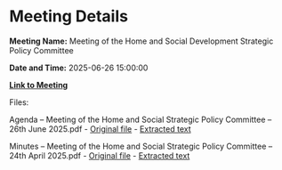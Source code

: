 # Meeting Details

**Meeting Name:** Meeting of the Home and Social Development Strategic Policy Committee

**Date and Time:** 2025-06-26 15:00:00

**[Link to Meeting](https://www.limerick.ie/council/whats-on/meeting-of-the-home-and-social-development-strategic-policy-committee-9)**

Files: 

Agenda – Meeting of the Home and Social Strategic Policy Committee – 26th June 2025.pdf - [Original file](https://www.limerick.ie/sites/default/files/media/documents/2025-06/agenda-meeting-of-the-home-and-social-strategic-policy-committee-26th-june-2025.pdf) - [Extracted text](./Agenda%20%E2%80%93%20Meeting%20of%20the%20Home%20and%20Social%20Strategic%20Policy%20Committee%20%E2%80%93%2026th%C2%A0June%202025.md)

Minutes – Meeting of the Home and Social Strategic Policy Committee – 24th April 2025.pdf - [Original file](https://www.limerick.ie/sites/default/files/media/documents/2025-06/minutes-meeting-of-the-home-and-social-strategic-policy-committee-24th-april-2025.pdf) - [Extracted text](./Minutes%20%E2%80%93%20Meeting%20of%20the%20Home%20and%20Social%20Strategic%20Policy%20Committee%20%E2%80%93%2024th%C2%A0April%202025.md)

